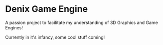 # Denix Game Engine
 
A passion project to facilitate my understanding of 3D Graphics and Game Engines!

Currently in it's infancy, some cool stuff coming! 

